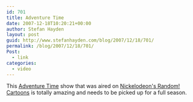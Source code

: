 ```yaml
---
id: 701
title: Adventure Time
date: 2007-12-18T10:20:21+00:00
author: Stefan Hayden
layout: post
guid: http://www.stefanhayden.com/blog/2007/12/18/701/
permalink: /blog/2007/12/18/701/
Post:
  - link
categories:
  - video
---
```

This <a href="http://en.wikipedia.org/wiki/Adventure_Time_(cartoon)">Adventure Time</a> show that was aired on <a href="http://en.wikipedia.org/wiki/Random%21_Cartoons" title="Random! Cartoons">Nickelodeon's Random! Cartoons</a> is totally amazing and needs to be picked up for a full season.

<object width="425" height="355"><param name="movie" value="http://www.youtube.com/v/LNVYWJOEy9A&rel=1"></param><param name="wmode" value="transparent"></param><embed src="http://www.youtube.com/v/LNVYWJOEy9A&rel=1" type="application/x-shockwave-flash" wmode="transparent" width="425" height="355"></embed></object>